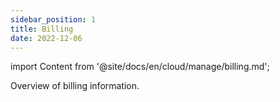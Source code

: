 ```yaml
---
sidebar_position: 1
title: Billing
date: 2022-12-06
---
```


import Content from '@site/docs/en/cloud/manage/billing.md';

Overview of billing information.

<!-- truncate -->

<Content />
